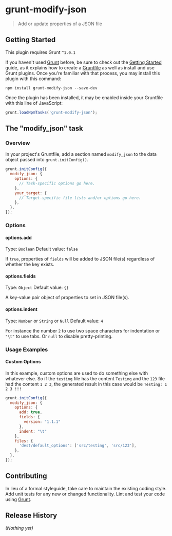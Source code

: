 # grunt-modify-json

> Add or update properties of a JSON file

## Getting Started
This plugin requires Grunt `^1.0.1`

If you haven't used [Grunt](http://gruntjs.com/) before, be sure to check out the [Getting Started](http://gruntjs.com/getting-started) guide, as it explains how to create a [Gruntfile](http://gruntjs.com/sample-gruntfile) as well as install and use Grunt plugins. Once you're familiar with that process, you may install this plugin with this command:

```shell
npm install grunt-modify-json --save-dev
```

Once the plugin has been installed, it may be enabled inside your Gruntfile with this line of JavaScript:

```js
grunt.loadNpmTasks('grunt-modify-json');
```

## The "modify_json" task

### Overview
In your project's Gruntfile, add a section named `modify_json` to the data object passed into `grunt.initConfig()`.

```js
grunt.initConfig({
  modify_json: {
    options: {
      // Task-specific options go here.
    },
    your_target: {
      // Target-specific file lists and/or options go here.
    },
  },
});
```

### Options

#### options.add
Type: `Boolean`
Default value: `false`

If `true`, properties of `fields` will be added to JSON file(s) regardless of whether the key exists.

#### options.fields
Type: `Object`
Default value: `{}`

A key-value pair object of properties to set in JSON file(s).

#### options.indent
Type: `Number` or `String` or `Null`
Default value: `4`

For instance the number `2` to use two space characters for indentation or `"\t"` to use tabs. Or `null` to disable pretty-printing.

### Usage Examples

#### Custom Options
In this example, custom options are used to do something else with whatever else. So if the `testing` file has the content `Testing` and the `123` file had the content `1 2 3`, the generated result in this case would be `Testing: 1 2 3 !!!`

```js
grunt.initConfig({
  modify_json: {
    options: {
      add: true,
      fields: {
        version: "1.1.1"
      },
      indent: "\t"
    },
    files: {
      'dest/default_options': ['src/testing', 'src/123'],
    },
  },
});
```

## Contributing
In lieu of a formal styleguide, take care to maintain the existing coding style. Add unit tests for any new or changed functionality. Lint and test your code using [Grunt](http://gruntjs.com/).

## Release History
_(Nothing yet)_
